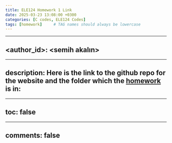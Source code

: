 ```yaml
---
title: ELE124 Homework 1 Link
date: 2025-03-23 13:08:00 +0300
categories: [C codes, ELE124 Codes]
tags: [homework]     # TAG names should always be lowercase
---
```

---
<author_id>: <semih akalın>
---
---
description: Here is the link to the github repo for the website and the folder which the [homework](https://github.com/semihakalin/ELE124-Homeworks/tree/main/Homework_1) is in:
---
---
toc: false
---
---
comments: false
---
